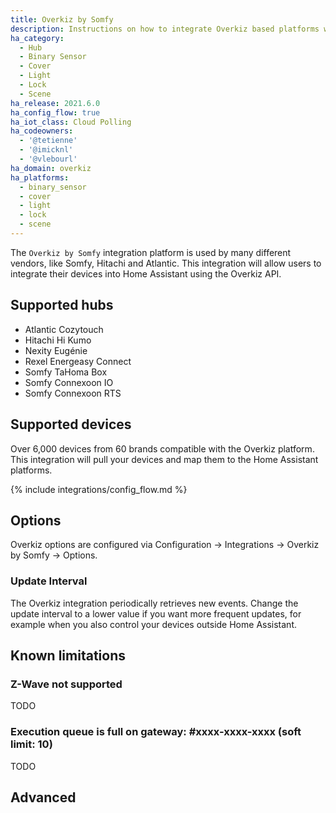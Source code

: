 ```yaml
---
title: Overkiz by Somfy
description: Instructions on how to integrate Overkiz based platforms with Home Assistant.
ha_category:
  - Hub
  - Binary Sensor
  - Cover
  - Light
  - Lock
  - Scene
ha_release: 2021.6.0
ha_config_flow: true
ha_iot_class: Cloud Polling
ha_codeowners:
  - '@tetienne'
  - '@imicknl'
  - '@vlebourl'
ha_domain: overkiz
ha_platforms:
  - binary_sensor
  - cover
  - light
  - lock
  - scene
---
```


The `Overkiz by Somfy` integration platform is used by many different vendors, like Somfy, Hitachi and Atlantic. This integration will allow users to integrate their devices into Home Assistant using the Overkiz API.

## Supported hubs

- Atlantic Cozytouch
- Hitachi Hi Kumo
- Nexity Eugénie
- Rexel Energeasy Connect
- Somfy TaHoma Box
- Somfy Connexoon IO
- Somfy Connexoon RTS

## Supported devices

Over 6,000 devices from 60 brands compatible with the Overkiz platform. This integration will pull your devices and map them to the Home Assistant platforms.

{% include integrations/config_flow.md %}

## Options

Overkiz options are configured via Configuration -> Integrations -> Overkiz by Somfy -> Options.

### Update Interval

The Overkiz integration periodically retrieves new events. Change the update interval to a lower value if you want more frequent updates, for example when you also control your devices outside Home Assistant.

## Known limitations


### Z-Wave not supported

TODO

### Execution queue is full on gateway: #xxxx-xxxx-xxxx (soft limit: 10)

TODO

## Advanced
